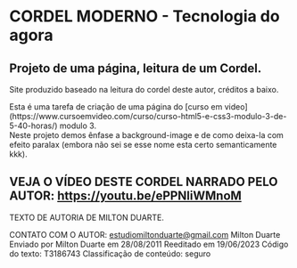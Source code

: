 <h1>CORDEL MODERNO - Tecnologia do agora</h1>
 <h2>Projeto de uma página, leitura de um Cordel.</h2>
 <span>Site produzido baseado na leitura do cordel deste autor, créditos a baixo.</span>
 <p>
  Esta é uma tarefa de criação de uma página do [curso em video](https://www.cursoemvideo.com/curso/curso-html5-e-css3-modulo-3-de-5-40-horas/) modulo 3.<br>
   Neste projeto demos ênfase a background-image e de como deixa-la com efeito paralax (embora não sei se esse nome esta certo semanticamente kkk).
 </p>

 <span>VEJA O VÍDEO DESTE CORDEL NARRADO PELO AUTOR: https://youtu.be/ePPNliWMnoM</span> 
-----------------------------------------------------------
<span>TEXTO DE AUTORIA DE MILTON DUARTE.</span>

CONTATO COM O AUTOR: estudiomiltonduarte@gmail.com
Milton Duarte
Enviado por Milton Duarte em 28/08/2011
Reeditado em 19/06/2023
Código do texto: T3186743
Classificação de conteúdo: seguro 
